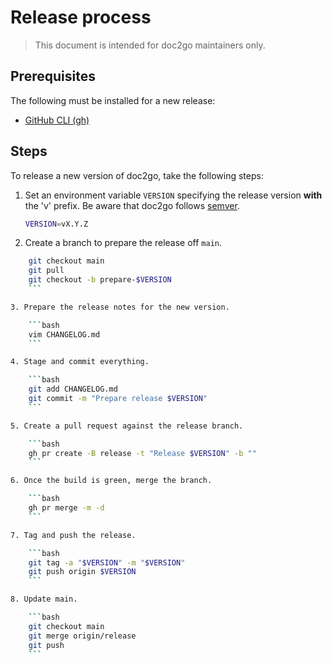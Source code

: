 # Release process

> This document is intended for doc2go maintainers only.

## Prerequisites

The following must be installed for a new release:

- [GitHub CLI (gh)](https://cli.github.com/)

## Steps

To release a new version of doc2go, take the following steps:

1. Set an environment variable `VERSION` specifying the release version
   **with** the 'v' prefix.
   Be aware that doc2go follows [semver](https://semver.org/).

    ```bash
    VERSION=vX.Y.Z
    ```

2. Create a branch to prepare the release off `main`.
```bash
    git checkout main
    git pull
    git checkout -b prepare-$VERSION
    ```

3. Prepare the release notes for the new version.

    ```bash
    vim CHANGELOG.md
    ```

4. Stage and commit everything.

    ```bash
    git add CHANGELOG.md
    git commit -m "Prepare release $VERSION"
    ```

5. Create a pull request against the release branch.

    ```bash
    gh pr create -B release -t "Release $VERSION" -b ""
    ```

6. Once the build is green, merge the branch.

    ```bash
    gh pr merge -m -d
    ```

7. Tag and push the release.

    ```bash
    git tag -a "$VERSION" -m "$VERSION"
    git push origin $VERSION
    ```

8. Update main.

    ```bash
    git checkout main
    git merge origin/release
    git push
    ```
